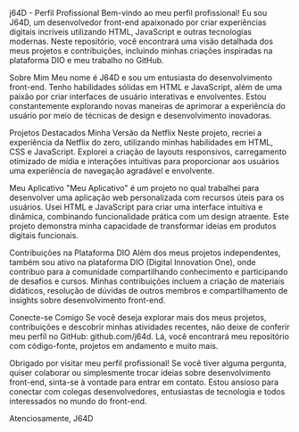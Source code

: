 j64D - Perfil Profissional
Bem-vindo ao meu perfil profissional! Eu sou J64D, um desenvolvedor front-end apaixonado por criar experiências digitais incríveis utilizando HTML, JavaScript e outras tecnologias modernas. Neste repositório, você encontrará uma visão detalhada dos meus projetos e contribuições, incluindo minhas criações inspiradas na plataforma DIO e meu trabalho no GitHub.

Sobre Mim
Meu nome é J64D e sou um entusiasta do desenvolvimento front-end. Tenho habilidades sólidas em HTML e JavaScript, além de uma paixão por criar interfaces de usuário interativas e envolventes. Estou constantemente explorando novas maneiras de aprimorar a experiência do usuário por meio de técnicas de design e desenvolvimento inovadoras.

Projetos Destacados
Minha Versão da Netflix
Neste projeto, recriei a experiência da Netflix do zero, utilizando minhas habilidades em HTML, CSS e JavaScript. Explorei a criação de layouts responsivos, carregamento otimizado de mídia e interações intuitivas para proporcionar aos usuários uma experiência de navegação agradável e envolvente.

Meu Aplicativo
"Meu Aplicativo" é um projeto no qual trabalhei para desenvolver uma aplicação web personalizada com recursos úteis para os usuários. Usei HTML e JavaScript para criar uma interface intuitiva e dinâmica, combinando funcionalidade prática com um design atraente. Este projeto demonstra minha capacidade de transformar ideias em produtos digitais funcionais.

Contribuições na Plataforma DIO
Além dos meus projetos independentes, também sou ativo na plataforma DIO (Digital Innovation One), onde contribuo para a comunidade compartilhando conhecimento e participando de desafios e cursos. Minhas contribuições incluem a criação de materiais didáticos, resolução de dúvidas de outros membros e compartilhamento de insights sobre desenvolvimento front-end.

Conecte-se Comigo
Se você deseja explorar mais dos meus projetos, contribuições e descobrir minhas atividades recentes, não deixe de conferir meu perfil no GitHub: github.com/j64d. Lá, você encontrará meu repositório com código-fonte, projetos em andamento e muito mais.

Obrigado por visitar meu perfil profissional! Se você tiver alguma pergunta, quiser colaborar ou simplesmente trocar ideias sobre desenvolvimento front-end, sinta-se à vontade para entrar em contato. Estou ansioso para conectar com colegas desenvolvedores, entusiastas de tecnologia e todos interessados no mundo do front-end.

Atenciosamente,
J64D
